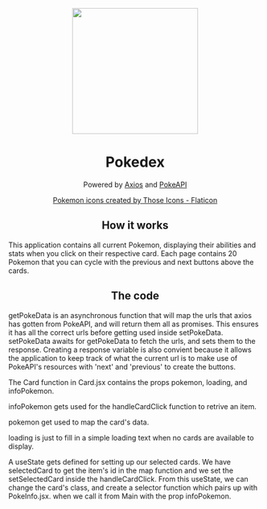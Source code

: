 <p align="center">
<img height="250px" width="250px" src="https://github.com/App317/pokedex/assets/101300095/effe0992-194f-41f0-99ad-8e3cc1ba5ba4">
</p>


<div align="center"> 
  <h1 href="https://app317.github.io/pokedex/">Pokedex</h1>
    <p>Powered by <a href="https://www.npmjs.com/package/axios">Axios</a> and <a href="https://pokeapi.co">PokeAPI</a></p>
  <a href="https://www.flaticon.com/free-icons/pokemon" title="pokemon icons">Pokemon icons created by Those Icons - Flaticon</a>
</div>

<h2 align="center">How it works</h2>
<p>
  This application contains all current Pokemon, displaying their abilities and stats when you click on their respective card. Each page contains 20 Pokemon that you can cycle with the previous and next buttons above the cards.
</p>

<h2 align="center">The code</h2>

<p>getPokeData is an asynchronous function that will map the urls that axios has gotten from PokeAPI, and will return them all as promises. This ensures it has all the correct urls before getting used inside setPokeData. setPokeData awaits for getPokeData to fetch the urls, and sets them to the response. Creating a response variable is also convient because it allows the application to keep track of what the current url is to make use of PokeAPI's resources with 'next' and 'previous' to create the buttons. </p>


<p>The Card function in Card.jsx contains the props pokemon, loading, and infoPokemon. 
  
infoPokemon gets used for the handleCardClick function to retrive an item.

pokemon get used to map the card's data. 

loading is just to fill in a simple loading text when no cards are available to display. 

A useState gets defined for setting up our selected cards. We have selectedCard to get the item's id in the map function and we set the setSelectedCard inside the handleCardClick. From this useState, we can change the card's class, and create a selector function which pairs up with PokeInfo.jsx. when we call it from Main with the prop infoPokemon. </p>
<p>
  
</p>
